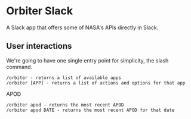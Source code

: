 # Orbiter Slack

A Slack app that offers some of NASA's APIs directly in Slack.

## User interactions

We're going to have one single entry point for simplicity, the slash command.

```
/orbiter - returns a list of available apps
/orbiter [APP] - returns a list of actions and options for that app
```

APOD

```
/orbiter apod - returns the most recent APOD
/orbiter apod DATE - returns the most recent APOD for that date
```
